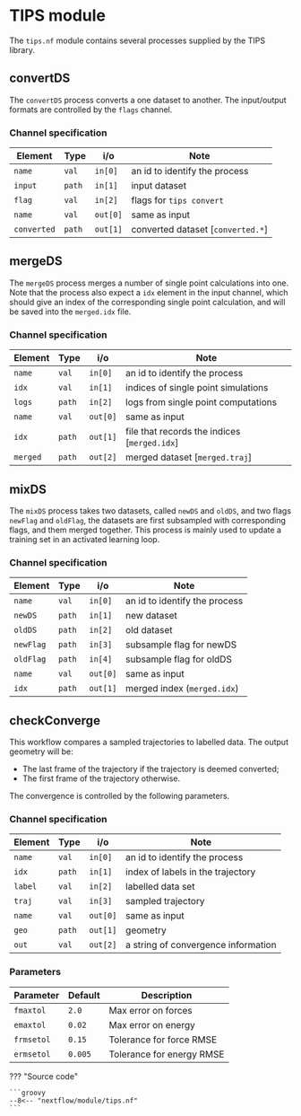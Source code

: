 # TIPS module

The `tips.nf` module contains several processes supplied by the TIPS library.

## convertDS

The `convertDS` process converts a one dataset to another. The input/output
formats are controlled by the `flags` channel.

### Channel specification

| Element     | Type   | i/o      | Note                              |
|-------------|--------|----------|-----------------------------------|
| `name`      | `val`  | `in[0]`  | an id to identify the process     |
| `input`     | `path` | `in[1]`  | input dataset                     |
| `flag`      | `val`  | `in[2]`  | flags for `tips convert`          |
| `name`      | `val`  | `out[0]` | same as input                     |
| `converted` | `path` | `out[1]` | converted dataset [`converted.*`] |

## mergeDS

The `mergeDS` process merges a number of single point calculations into one.
Note that the process also expect a `idx` element in the input channel, which
should give an index of the corresponding single point calculation, and will be
saved into the `merged.idx` file.

### Channel specification

| Element  | Type   | i/o      | Note                                         |
|----------|--------|----------|----------------------------------------------|
| `name`   | `val`  | `in[0]`  | an id to identify the process                |
| `idx`    | `val`  | `in[1]`  | indices of single point simulations          |
| `logs`   | `path` | `in[2]`  | logs from single point computations          |
| `name`   | `val`  | `out[0]` | same as input                                |
| `idx`    | `path` | `out[1]` | file that records the indices [`merged.idx`] |
| `merged` | `path` | `out[2]` | merged dataset [`merged.traj`]               |

## mixDS

The `mixDS` process takes two datasets, called `newDS` and `oldDS`, and two
flags `newFlag` and `oldFlag`, the datasets are first subsampled with
corresponding flags, and them merged together. This process is mainly used to
update a training set in an activated learning loop.

### Channel specification

| Element   | Type   | i/o      | Note                          |
|-----------|--------|----------|-------------------------------|
| `name`    | `val`  | `in[0]`  | an id to identify the process |
| `newDS`   | `path` | `in[1]`  | new dataset                   |
| `oldDS`   | `path` | `in[2]`  | old dataset                   |
| `newFlag` | `path` | `in[3]`  | subsample flag for newDS      |
| `oldFlag` | `path` | `in[4]`  | subsample flag for oldDS      |
| `name`    | `val`  | `out[0]` | same as input                 |
| `idx`     | `path` | `out[1]` | merged index (`merged.idx`)   |

## checkConverge

This workflow compares a sampled trajectories to labelled data. The output
geometry will be:

- The last frame of the trajectory if the trajectory is deemed converted;
- The first frame of the trajectory otherwise.

The convergence is controlled by the following parameters.

### Channel specification

| Element | Type   | i/o      | Note                                |
|---------|--------|----------|-------------------------------------|
| `name`  | `val`  | `in[0]`  | an id to identify the process       |
| `idx`   | `path` | `in[1]`  | index of labels in the trajectory   |
| `label` | `val`  | `in[2]`  | labelled data set                   |
| `traj`  | `val`  | `in[3]`  | sampled trajectory                  |
| `name`  | `val`  | `out[0]` | same as input                       |
| `geo`   | `path` | `out[1]` | geometry                            |
| `out`   | `val`  | `out[2]` | a string of convergence information |

### Parameters

| Parameter   | Default | Description               |
|-------------|---------|---------------------------|
| `fmaxtol`   | `2.0`   | Max error on forces       |
| `emaxtol`   | `0.02`  | Max error on energy       |
| `frmsetol ` | `0.15`  | Tolerance for force RMSE  |
| `ermsetol ` | `0.005` | Tolerance for energy RMSE |


??? "Source code"

    ```groovy
    --8<-- "nextflow/module/tips.nf"
    ```
     
